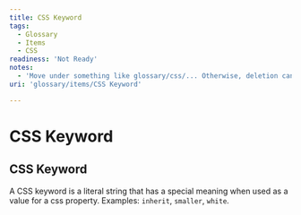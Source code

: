 ```yaml
---
title: CSS Keyword
tags:
  - Glossary
  - Items
  - CSS
readiness: 'Not Ready'
notes:
  - 'Move under something like glossary/css/... Otherwise, deletion candidate, and move this definition in context of something else, such as a layout section under concepts or tuts.'
uri: 'glossary/items/CSS Keyword'

---
```

# CSS Keyword

## CSS Keyword

A CSS keyword is a literal string that has a special meaning when used as a value for a css property. Examples: `inherit`, `smaller`, `white`.

